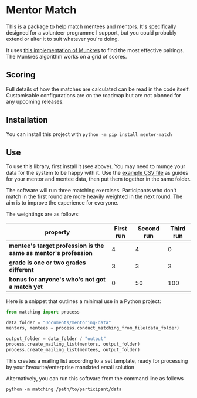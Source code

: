 # Mentor Match

This is a package to help match mentees and mentors. It's specifically designed for a volunteer programme I support, but you could probably extend or alter it to suit whatever you're doing.

It uses [this implementation of Munkres](https://github.com/bmc/munkres) to find the most effective pairings. The Munkres algorithm works on a grid of scores.

## Scoring

Full details of how the matches are calculated can be read in the code itself. Customisable configurations are on the
roadmap but are not planned for any upcoming releases.

## Installation

You can install this project with `python -m pip install mentor-match`

## Use

To use this library, first install it (see above). You may need to munge your data for the system to be happy with it.
Use the [example CSV file](example.csv) as guides for your mentor and mentee data, then put them together in the same folder.

The software will run three matching exercises. Participants who don't match in the first round are more heavily
weighted in the next round. The aim is to improve the experience for everyone.

The weightings are as follows:


| property                                                          | First run | Second run | Third run |
|-------------------------------------------------------------------|-----------|------------|-----------|
| **mentee's target profession is the same as mentor's profession** | 4         | 4          | 0         |
| **grade is one or two grades different**                          | 3         | 3          | 3         |
| **bonus for anyone's who's not got a match yet**                  | 0         | 50         | 100       |


Here is a snippet that outlines a minimal use in a Python project:

```python
from matching import process

data_folder = "Documents/mentoring-data"
mentors, mentees = process.conduct_matching_from_file(data_folder)

output_folder = data_folder / "output"
process.create_mailing_list(mentors, output_folder)
process.create_mailing_list(mentees, output_folder)
```
This creates a mailing list according to a set template, ready for processing by your favourite/enterprise mandated
email solution

Alternatively, you can run this software from the command line as follows

```commandline
python -m matching /path/to/participant/data
```
